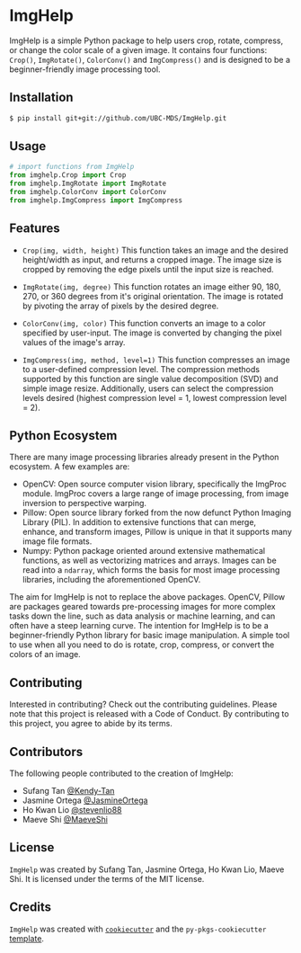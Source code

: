 # ImgHelp

ImgHelp is a simple Python package to help users crop, rotate, compress, or change the color scale of a given image. It contains four functions: `Crop()`, `ImgRotate()`, `ColorConv()` and `ImgCompress()` and is designed to be a beginner-friendly image processing tool. 


## Installation

```bash
$ pip install git+git://github.com/UBC-MDS/ImgHelp.git
```

## Usage

```python
# import functions from ImgHelp 
from imghelp.Crop import Crop
from imghelp.ImgRotate import ImgRotate
from imghelp.ColorConv import ColorConv
from imghelp.ImgCompress import ImgCompress
```


## Features

- `Crop(img, width, height)` This function takes an image and the desired height/width as input, and returns a cropped image. The image size is cropped by removing the edge pixels until the input size is reached. 

- `ImgRotate(img, degree)` This function rotates an image either 90, 180, 270, or 360 degrees from it's original orientation. The image is rotated by pivoting the array of pixels by the desired degree. 

- `ColorConv(img, color)` This function converts an image to a color specified by user-input. The image is converted by changing the pixel values of the image's array. 

- `ImgCompress(img, method, level=1)` This function compresses an image to a user-defined compression level. The compression methods supported by this function are single value decomposition (SVD) and simple image resize. Additionally, users can select the compression levels desired (highest compression level = 1,  lowest compression level = 2).

## Python Ecosystem

There are many image processing libraries already present in the Python ecosystem. A few examples are:
- OpenCV: Open source computer vision library, specifically the ImgProc module. ImgProc covers a large range of image processing, from image inversion to perspective warping. 
- Pillow: Open source library forked from the now defunct Python Imaging Library (PIL). In addition to extensive functions that can merge, enhance, and transform images, Pillow is unique in that it supports many image file formats.
- Numpy: Python package oriented around extensive mathematical functions, as well as vectorizing matrices and arrays. Images can be read into a `ndarray`, which forms the basis for most image processing libraries, including the aforementioned OpenCV. 

The aim for ImgHelp is not to replace the above packages. OpenCV, Pillow are packages geared towards pre-processing images for more complex tasks down the line, such as data analysis or machine learning, and can often have a steep learning curve. The intention for ImgHelp is to be a beginner-friendly Python library for basic image manipulation. A simple tool to use when all you need to do is rotate, crop, compress, or convert the colors of an image.   


## Contributing

Interested in contributing? Check out the contributing guidelines. Please note that this project is released with a Code of Conduct. By contributing to this project, you agree to abide by its terms.

## Contributors

The following people contributed to the creation of ImgHelp:
- Sufang Tan [@Kendy-Tan](https://github.com/Kendy-Tan)
- Jasmine Ortega [@JasmineOrtega](https://github.com/jasmineortega)
- Ho Kwan Lio [@stevenlio88](https://github.com/stevenlio88)
- Maeve Shi [@MaeveShi](https://github.com/MaeveShi)

## License

`ImgHelp` was created by Sufang Tan, Jasmine Ortega, Ho Kwan Lio, Maeve Shi. It is licensed under the terms of the MIT license.

## Credits

`ImgHelp` was created with [`cookiecutter`](https://cookiecutter.readthedocs.io/en/latest/) and the `py-pkgs-cookiecutter` [template](https://github.com/py-pkgs/py-pkgs-cookiecutter).
